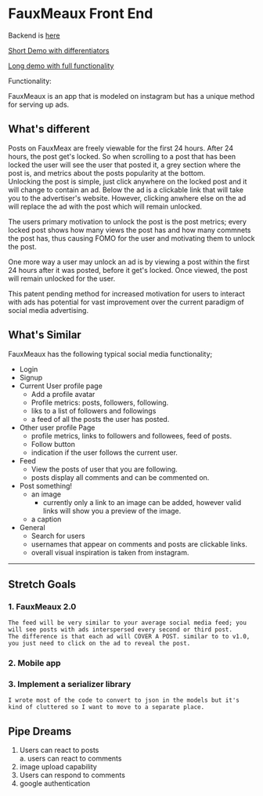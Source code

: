 # FauxMeaux Front End


Backend is [here](https://github.com/berellevy/FauxMeaux-backend)

[Short Demo with differentiators](https://youtu.be/pA0NRgoMUy0)

[Long demo with full functionality](https://youtu.be/a7_5xcMpueQ)

Functionality:

FauxMeaux is an app that is modeled on instagram but has a unique method for serving up ads.

## What's different

Posts on FauxMeax are freely viewable for the first 24 hours.
After 24 hours, the post get's locked. So when scrolling to a post that has been locked the user will see the user that posted it, a grey section where the post is, and metrics about the posts popularity at the bottom.  
Unlocking the post is simple, just click anywhere on the locked post and it will change to contain an ad. Below the ad is a clickable link that will take you to the advertiser's website. However, clicking anwhere else on the ad will replace the ad with the post which will remain unlocked.

The users primary motivation to unlock the post is the post metrics; every locked post shows how many views the post has and how many commnets the post has, thus causing FOMO for the user and motivating them to unlock the post.

One more way a user may unlock an ad is by viewing a post within the first 24 hours after it was posted, before it get's locked. Once viewed, the post will remain unlocked for the user.

This patent pending method for increased motivation for users to interact with ads has potential for vast improvement over the current paradigm of social media advertising. 

## What's Similar

FauxMeaux has the following typical social media functionality;

- Login
- Signup
- Current User profile page
    - Add a profile avatar 
    - Profile metrics: posts, followers, following.
    - liks to a list of followers and followings
    - a feed of all the posts the user has posted.
- Other user profile Page
    - profile metrics, links to followers and followees, feed of posts.
    - Follow button
    - indication if the user follows the current user.
- Feed
    - View the posts of user that you are following.
    - posts display all comments and can be commented on.
- Post something! 
    - an image
        - currently only a link to an image can be added, however valid links will show you a preview of the image.
    - a caption
- General
    - Search for users
    - usernames that appear on comments and posts are clickable links.
    - overall visual inspiration is taken from instagram.

---

## Stretch Goals

### 1. FauxMeaux 2.0  
    The feed will be very similar to your average social media feed; you will see posts with ads interspersed every second or third post.  
    The difference is that each ad will COVER A POST. similar to to v1.0, you just need to click on the ad to reveal the post.

### 2. Mobile app

### 3. Implement a serializer library
    I wrote most of the code to convert to json in the models but it's kind of cluttered so I want to move to a separate place.



## Pipe Dreams

1. Users can react to posts  
    a. users can react to comments
2. image upload capability
3. Users can respond to comments
4. google authentication




